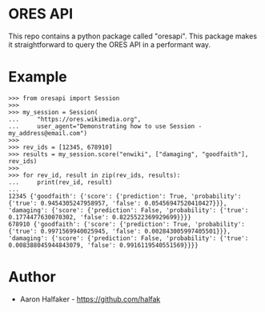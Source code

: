 # ORES API

This repo contains a python package called "oresapi".  This package makes it
straightforward to query the ORES API in a performant way.  

# Example

```
>>> from oresapi import Session
>>>
>>> my_session = Session(
...     "https://ores.wikimedia.org",
...     user_agent="Demonstrating how to use Session - my_address@email.com")
>>>
>>> rev_ids = [12345, 678910]
>>> results = my_session.score("enwiki", ["damaging", "goodfaith"], rev_ids)
>>>
>>> for rev_id, result in zip(rev_ids, results):
...     print(rev_id, result)
...
12345 {'goodfaith': {'score': {'prediction': True, 'probability': {'true': 0.9454305247958957, 'false': 0.05456947520410427}}}, 'damaging': {'score': {'prediction': False, 'probability': {'true': 0.1774477630070302, 'false': 0.8225522369929699}}}}
678910 {'goodfaith': {'score': {'prediction': True, 'probability': {'true': 0.9971569940025945, 'false': 0.002843005997405501}}}, 'damaging': {'score': {'prediction': False, 'probability': {'true': 0.008388045944843079, 'false': 0.9916119540551569}}}}
```

# Author
* Aaron Halfaker - https://github.com/halfak
